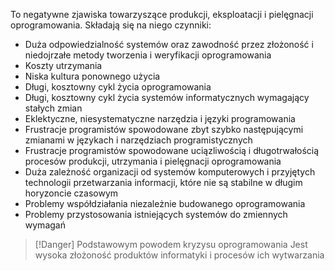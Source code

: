 To negatywne zjawiska towarzyszące produkcji, eksploatacji i pielęgnacji oprogramowania. Składają się na niego czynniki:
- Duża odpowiedzialność systemów oraz zawodność przez złożoność i niedojrzałe metody tworzenia i weryfikacji oprogramowania
- Koszty utrzymania
- Niska kultura ponownego użycia
- Długi, kosztowny cykl życia oprogramowania
- Długi, kosztowny cykl życia systemów informatycznych wymagający stałych zmian
- Eklektyczne, niesystematyczne narzędzia i języki programowania
- Frustracje programistów spowodowane zbyt szybko następującymi zmianami w językach i narzędziach programistycznych
- Frustracje programistów spowodowane uciązliwością i długotrwałością procesów produkcji, utrzymania i pielęgnacji oprogramowania
- Duża zależność organizacji od systemów komputerowych i przyjętych technologii przetwarzania informacji, które nie są stabilne w długim horyzoncie czasowym
- Problemy współdziałania niezależnie budowanego oprogramowania
- Problemy przystosowania istniejących systemów do zmiennych wymagań

>[!Danger] Podstawowym powodem kryzysu oprogramowania
>Jest wysoka złożoność produktów informatyki i procesów ich wytwarzania